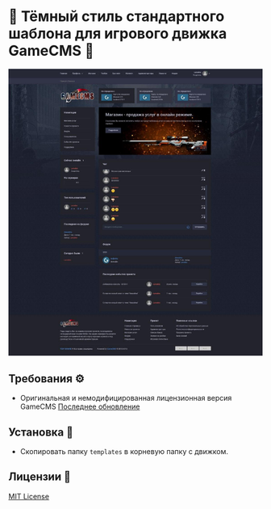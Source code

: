 # 🔶 Тёмный стиль стандартного шаблона для игрового движка GameCMS 🔶

![image](./screen.jpg)

## Требования ⚙️

- Оригинальная и немодифицированная лицензионная версия GameCMS [Последнее обновление](https://gamecms.ru/)

## Установка 💾

- Скопировать папку ```templates``` в корневую папку с движком.

## Лицензии 📝

[MIT License](./LICENSE)